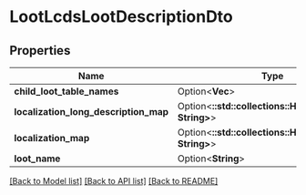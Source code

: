 # LootLcdsLootDescriptionDto

## Properties

Name | Type | Description | Notes
------------ | ------------- | ------------- | -------------
**child_loot_table_names** | Option<**Vec<String>**> |  | [optional]
**localization_long_description_map** | Option<**::std::collections::HashMap<String, String>**> |  | [optional]
**localization_map** | Option<**::std::collections::HashMap<String, String>**> |  | [optional]
**loot_name** | Option<**String**> |  | [optional]

[[Back to Model list]](../README.md#documentation-for-models) [[Back to API list]](../README.md#documentation-for-api-endpoints) [[Back to README]](../README.md)


